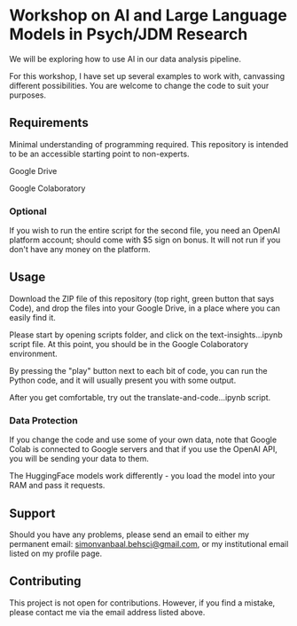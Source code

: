 # Workshop on AI and Large Language Models in Psych/JDM Research

We will be exploring how to use AI in our data analysis pipeline. 

For this workshop, I have set up several examples to work with, canvassing different possibilities. You are welcome to change the code to suit your purposes. 

## Requirements

Minimal understanding of programming required. This repository is intended to be an accessible starting point to non-experts.

Google Drive

Google Colaboratory

### Optional
If you wish to run the entire script for the second file, you need an OpenAI platform account; should come with $5 sign on bonus. It will not run if you don't have any money on the platform. 

## Usage
Download the ZIP file of this repository (top right, green button that says Code), and drop the files into your Google Drive, in a place where you can easily find it.

Please start by opening scripts folder, and click on the text-insights...ipynb script file. At this point, you should be in the Google Colaboratory environment.

By pressing the "play" button next to each bit of code, you can run the Python code, and it will usually present you with some output.

After you get comfortable, try out the translate-and-code...ipynb script.

### Data Protection
If you change the code and use some of your own data, note that Google Colab is connected to Google servers and that if you use the OpenAI API, you will be sending your data to them.

The HuggingFace models work differently - you load the model into your RAM and pass it requests.

## Support

Should you have any problems, please send an email to either my permanent email: simonvanbaal.behsci@gmail.com, or my institutional email listed on my profile page.

## Contributing

This project is not open for contributions. However, if you find a mistake, please contact me via the email address listed above.
